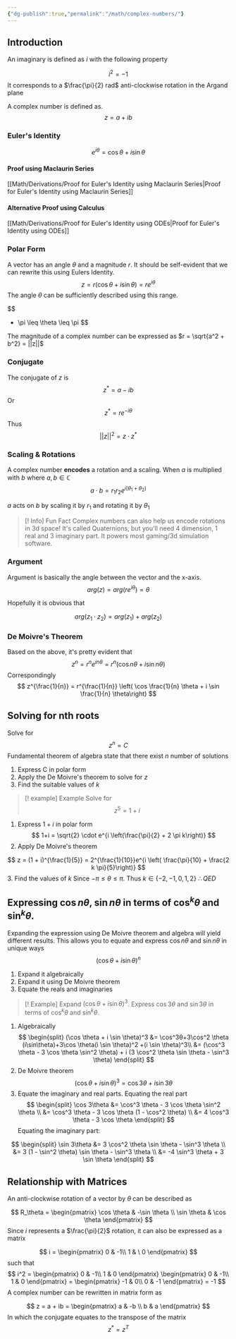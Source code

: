 ```yaml
---
{"dg-publish":true,"permalink":"/math/complex-numbers/"}
---
```



## Introduction
An imaginary is defined as $i$ with the following property

$$
i^2 = -1
$$
It corresponds to a $\frac{\pi}{2} rad$ anti-clockwise rotation in the Argand plane 

A complex number is defined as. 
$$
z = a + ib
$$
### Euler's Identity

$$e^{i \theta} = \cos \theta + i \sin \theta$$
#### Proof using Maclaurin Series
[[Math/Derivations/Proof for Euler's Identity using Maclaurin Series\|Proof for Euler's Identity using Maclaurin Series]]

#### Alternative Proof using Calculus
[[Math/Derivations/Proof for Euler's Identity using ODEs\|Proof for Euler's Identity using ODEs]]

### Polar Form
A vector has an angle $\theta$ and a magnitude $r$. It should be self-evident that we can rewrite this using Eulers Identity.
$$
z = r(\cos \theta + i \sin \theta) = re^{i \theta}
$$
The angle $\theta$ can be sufficiently described using this range.

$$
- \pi \leq \theta \leq \pi
$$

The magnitude of a complex number can be expressed as $r = \sqrt{a^2 + b^2} = ||z||$
### Conjugate 
The conjugate of $z$ is 
$$
z^* = a - ib
$$
Or
$$
z^* = re^{-i \theta}
$$
Thus
$$
||z||^2 = z \cdot z^*
$$
### Scaling & Rotations
A complex number **encodes** a rotation and a scaling. When $a$ is multiplied with $b$ where $a,b \in \mathbb{C}$
$$
a \cdot b = r_1r_2 e^{i (\theta_1 + \theta_2)}
$$

$a$ acts on $b$ by scaling it by $r_1$ and rotating it by $\theta_1$

> [! Info] Fun Fact
> Complex numbers can also help us encode rotations in 3d space! It's called Quaternions, but you'll need 4 dimension, 1 real and 3 imaginary part. It powers most gaming/3d simulation software. 

### Argument
Argument is basically the angle between the vector and the x-axis.
$$
arg(z) = arg(re^{i \theta}) = \theta
$$

Hopefully it is obvious that

$$
arg(z_1 \cdot z_2) = arg(z_1) + arg(z_2)
$$
### De Moivre's Theorem

Based on the above, it's pretty evident that 
$$
z^n = r^n e^{in \theta} = r^n \left( \cos n\theta + i \sin n \theta\right)
$$
Correspondingly 
$$
z^{\frac{1}{n}} = r^{\frac{1}{n}} \left( \cos \frac{1}{n} \theta + i \sin \frac{1}{n} \theta\right)
$$
## Solving for nth roots

Solve for 
$$
z^n = C
$$
Fundamental theorem of algebra state that there exist $n$ number of solutions

1. Express C in polar form
2. Apply the De Moivre's theorem to solve for $z$
3. Find the suitable values of $k$

> [! example] Example
> Solve for 
> $$
> z^5 = 1 + i 
> $$
1. Express $1 + i$ in polar form 
$$
1+i = \sqrt{2} \cdot e^{i \left(\frac{\pi}{2} + 2 \pi k\right)}
$$
2. Apply De Moivre's theorem

$$
z = (1 + i)^{\frac{1}{5}} = 2^{\frac{1}{10}}e^{i \left( \frac{\pi}{10} + \frac{2 k \pi}{5}\right)}
$$
3. Find the values of $k$
Since $-\pi \leq \theta \leq \pi$. Thus $k \in \{ -2, -1, 0 , 1, 2\}$
$\therefore QED$

## Expressing $\cos n \theta$, $\sin n \theta$ in terms of $\cos^k \theta$ and $\sin^k \theta$.
Expanding the expression using De Moivre theorem and algebra will yield different results. This allows you to equate and express $\cos n \theta$ and $\sin n \theta$ in unique ways
$$
(\cos \theta + i\sin \theta)^n
$$
1. Expand it algebraically
2. Expand it using De Moivre theorem
3. Equate the reals and imaginaries 

>[! Example]
> Expand $(\cos \theta + i \sin \theta)^3$. Express $\cos 3 \theta$ and $\sin 3 \theta$ in terms of $\cos^k\theta$ and $\sin^k \theta$.

 1. Algebraically
$$
\begin{split}
(\cos \theta + i \sin \theta)^3 &=  \cos^3θ+3\cos^2 \theta (i\sin\theta)+3\cos \theta(i \sin \theta)^2 +(i \sin \theta)^3\\
&= (\cos^3 \theta - 3 \cos \theta \sin^2 \theta) + i (3 \cos^2 \theta \sin \theta - \sin^3 \theta)
\end{split}
$$
2. De Moivre theorem
$$
(\cos \theta + i \sin \theta)^3 = \cos 3 \theta + i \sin 3 \theta
$$
3. Equate the imaginary and real parts. 
Equating the real part
$$
\begin{split}
\cos 3\theta &= \cos^3 \theta - 3 \cos \theta \sin^2 \theta \\
&= \cos^3 \theta - 3 \cos \theta (1 - \cos^2 \theta) \\
&= 4 \cos^3 \theta - 3 \cos \theta
\end{split}
$$
Equating the imaginary part:

$$
\begin{split}
\sin 3\theta &= 3 \cos^2 \theta \sin \theta - \sin^3 \theta \\
&= 3 (1 - \sin^2 \theta) \sin \theta - \sin^3 \theta \\
&= -4 \sin^3 \theta + 3 \sin \theta
\end{split}
$$
## Relationship with Matrices
An anti-clockwise rotation of a vector by $\theta$ can be described as 

$$
R_\theta = \begin{pmatrix}
\cos \theta & -\sin \theta \\
\sin \theta & \cos \theta 
\end{pmatrix}
$$
Since $i$ represents a $\frac{\pi}{2}$ rotation, it can also be expressed as a matrix

$$
i = \begin{pmatrix}
0 & -1\\
1 & \ 0
\end{pmatrix}
$$
such that
$$
i^2 = \begin{pmatrix}
0 & -1\\
1 & 0
\end{pmatrix}
\begin{pmatrix}
0 & -1\\
1 & 0
\end{pmatrix} = 
\begin{pmatrix}
-1 & 0\\
0 & -1
\end{pmatrix} = -1
$$
A complex number can be rewritten in matrix form as 

$$
z = a + ib = \begin{pmatrix}
a & -b \\
b & a
\end{pmatrix}
$$
In which the conjugate equates to the transpose of the matrix 
$$
z^* = z^T
$$
